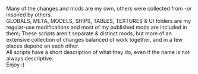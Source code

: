 Many of the changes and mods are my own, others were collected from -or inspired by others.<br>
GLOBALS, META, MODELS, SHIPS, TABLES, TEXTURES & UI folders are my regular-use modifications and most of my published mods are included in them; These scripts aren't separate & distinct mods, but more of an extensive collection of changes balanced ot work together, and in a few places depend on each other.<br>
All scripts have a short description of what they do, even if the name is not always descriptive.<br>
Enjoy :)